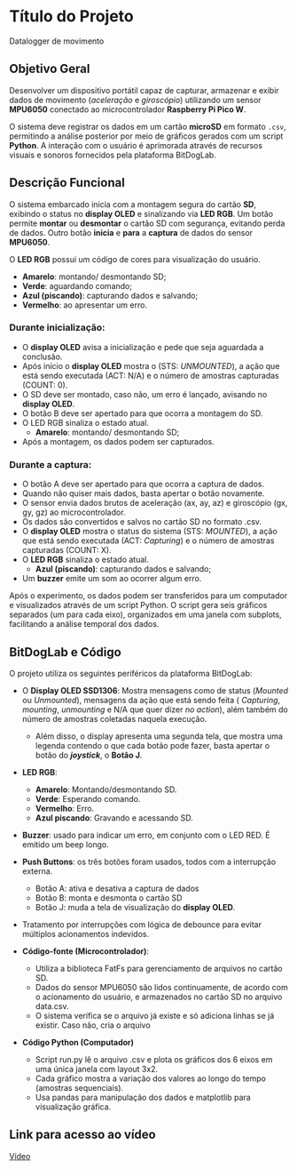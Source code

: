 # Título do Projeto  

Datalogger de movimento

## Objetivo Geral  

Desenvolver um dispositivo portátil capaz de capturar, armazenar e exibir dados de movimento (*aceleração* e *giroscópio*) utilizando um sensor **MPU6050** conectado ao microcontrolador **Raspberry Pi Pico W**.

O sistema deve registrar os dados em um cartão **microSD** em formato `.csv`, permitindo a análise posterior por meio de gráficos gerados com um script **Python**. A interação com o usuário é aprimorada através de recursos visuais e sonoros fornecidos pela plataforma BitDogLab.

## Descrição Funcional

O sistema embarcado inicia com a montagem segura do cartão **SD**, exibindo o status no **display OLED** e sinalizando via **LED RGB**. Um botão permite **montar** ou **desmontar** o cartão SD com segurança, evitando perda de dados. Outro botão **inicia** e **para** a **captura** de dados do sensor **MPU6050**.

O **LED RGB** possui um código de cores para visualização do usuário.

- **Amarelo**: montando/ desmontando SD;
- **Verde**: aguardando comando;
- **Azul (piscando)**: capturando dados e salvando;
- **Vermelho**: ao apresentar um erro.

### Durante inicialização:

- O **display OLED** avisa a inicialização e pede que seja aguardada a conclusão.
- Após início o **display OLED** mostra o  (STS: *UNMOUNTED*), a ação que está sendo executada  (ACT: N/A) e o número de amostras capturadas (COUNT: 0).
- O SD deve ser montado, caso não, um erro é lançado, avisando no **display OLED**.
- O botão B deve ser apertado para que ocorra a montagem do SD.
- O LED RGB sinaliza o estado atual.
    - **Amarelo**: montando/ desmontando SD;
- Após a montagem, os dados podem ser capturados.

### Durante a captura:

- O botão A deve ser apertado para que ocorra a captura de dados.
- Quando não quiser mais dados, basta apertar o botão novamente.
- O sensor envia dados brutos de aceleração (ax, ay, az) e giroscópio (gx, gy, gz) ao microcontrolador.
- Os dados são convertidos e salvos no cartão SD no formato .csv.
- O **display OLED** mostra o status do sistema (STS: *MOUNTED*), a ação que está sendo executada  (ACT: *Capturing*) e o número de amostras capturadas (COUNT: X).
- O **LED RGB** sinaliza o estado atual.
    - **Azul (piscando)**: capturando dados e salvando;
- Um **buzzer** emite um som ao ocorrer algum erro.

Após o experimento, os dados podem ser transferidos para um computador e visualizados através de um script Python. O script gera seis gráficos separados (um para cada eixo), organizados em uma janela com subplots, facilitando a análise temporal dos dados.

## BitDogLab e Código

O projeto utiliza os seguintes periféricos da plataforma BitDogLab:

- O **Display OLED SSD1306**: Mostra mensagens como de status (*Mounted* ou *Unmounted*), mensagens da ação que está sendo feita ( *Capturing*, *mounting*, *unmounting* e N/A que quer dizer *no action*), além também do número de amostras coletadas naquela execução.
  - Além disso, o display apresenta uma segunda tela, que mostra uma legenda contendo o que cada botão pode fazer, basta apertar o botão do ***joystick***, o **Botão J**.
- **LED RGB**:
    - **Amarelo**: Montando/desmontando SD.
    - **Verde**: Esperando comando.
    - **Vermelho**: Erro.
    - **Azul piscando**: Gravando e acessando SD.
- **Buzzer**: usado para indicar um erro, em conjunto com o LED RED. É emitido um beep longo.
- **Push Buttons**: os três botões foram usados, todos com a interrupção externa.
  - Botão A: ativa e desativa a captura de dados
  - Botão B: monta e desmonta o cartão SD
  - Botão J: muda a tela de visualização do **display OLED**.

- Tratamento por interrupções com lógica de debounce para evitar múltiplos acionamentos indevidos.

- **Código-fonte (Microcontrolador)**:
  - Utiliza a biblioteca FatFs para gerenciamento de arquivos no cartão SD.
  - Dados do sensor MPU6050 são lidos continuamente, de acordo com o acionamento do usuário, e armazenados no cartão SD no arquivo data.csv.
  - O sistema verifica se o arquivo já existe e só adiciona linhas se já existir. Caso não, cria o arquivo
- **Código Python (Computador)**
  - Script run.py lê o arquivo .csv e plota os gráficos dos 6 eixos em uma única janela com layout 3x2.
  - Cada gráfico mostra a variação dos valores ao longo do tempo (amostras sequenciais).
  - Usa pandas para manipulação dos dados e matplotlib para visualização gráfica.

## Link para acesso ao vídeo

[Video](https://youtu.be/PpYM8oEleKg)